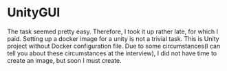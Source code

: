 # UnityGUI
The task seemed pretty easy. Therefore, I took it up rather late, for which I paid. Setting up a docker image for a unity is not a trivial task.
This is Unity project without Docker configuration file. Due to some circumstances(I can tell you about these circumstances at the interview), I did not have time to create an image, but soon I must create.
